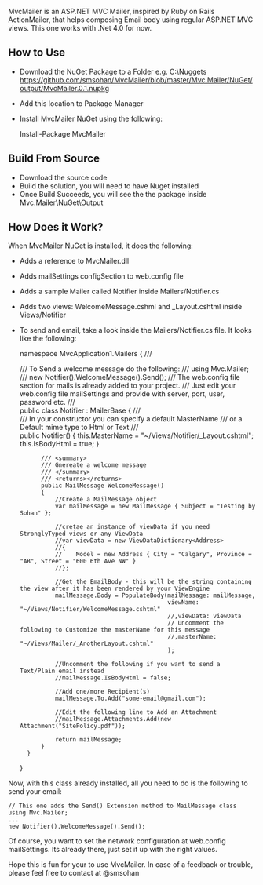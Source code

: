 MvcMailer is an ASP.NET MVC Mailer, inspired by Ruby on Rails ActionMailer, that helps composing Email
body using regular ASP.NET MVC views. This one works with .Net 4.0 for now.


How to Use
----------------
* Download the NuGet Package to a Folder e.g. C:\\Nuggets 
	https://github.com/smsohan/MvcMailer/blob/master/Mvc.Mailer/NuGet/output/MvcMailer.0.1.nupkg
* Add this location to Package Manager
* Install MvcMailer NuGet using the following:

	Install-Package MvcMailer
	

Build From Source
-------------------	
* Download the source code
* Build the solution, you will need to have Nuget installed
* Once Build Succeeds, you will see the the package inside Mvc.Mailer\NuGet\Output 


How Does it Work?
-------------------
When MvcMailer NuGet is installed, it does the following:

* Adds a reference to MvcMailer.dll
* Adds mailSettings configSection to web.config file
* Adds a sample Mailer called Notifier inside Mailers/Notifier.cs
* Adds two views: WelcomeMessage.cshml and _Layout.cshtml inside Views/Notifier
* To send and email, take a look inside the Mailers/Notifier.cs file. It looks like the following:


	namespace MvcApplication1.Mailers
	{
		/// <summary>
		/// To Send a welcome message do the following:
		/// using Mvc.Mailer;
		/// new Notifier().WelcomeMessage().Send();
		/// The web.config file section for mails is already added to your project.
		/// Just edit your web.config file mailSettings and provide with server, port, user, password etc.
		/// </summary>
		public class Notifier : MailerBase
		{
			/// <summary>
			/// In your constructor you can specify a default MasterName
			/// or a Default mime type to Html or Text
			/// </summary>
			public Notifier()
			{
				this.MasterName = "~/Views/Notifier/_Layout.cshtml";
				this.IsBodyHtml = true;
			}

			/// <summary>
			/// Gnereate a welcome message
			/// </summary>
			/// <returns></returns>
			public MailMessage WelcomeMessage()
			{
				//Create a MailMessage object
				var mailMessage = new MailMessage { Subject = "Testing by Sohan" };

				//cretae an instance of viewData if you need StronglyTyped views or any ViewData
				//var viewData = new ViewDataDictionary<Address>
				//{
				//    Model = new Address { City = "Calgary", Province = "AB", Street = "600 6th Ave NW" }
				//};
				
				//Get the EmailBody - this will be the string containing the view after it has been rendered by your ViewEngine
				mailMessage.Body = PopulateBody(mailMessage: mailMessage, 
												viewName: "~/Views/Notifier/WelcomeMessage.cshtml" 
												//,viewData: viewData
												// Uncomment the following to Customize the masterName for this message
												//,masterName: "~/Views/Mailer/_AnotherLayout.cshtml"
												);
				
				//Uncomment the following if you want to send a Text/Plain email instead
				//mailMessage.IsBodyHtml = false;

				//Add one/more Recipient(s)
				mailMessage.To.Add("some-email@gmail.com");

				//Edit the following line to Add an Attachment
				//mailMessage.Attachments.Add(new Attachment("SitePolicy.pdf"));
				
				return mailMessage;
			}
		}
	}
	
	
Now, with this class already installed, all you need to do is the following to send your email:

	// This one adds the Send() Extension method to MailMessage class
	using Mvc.Mailer;
	...
	new Notifier().WelcomeMessage().Send();
	
Of course, you want to set the network configuration at web.config mailSettings. Its already there, just set
it up with the right values.

Hope this is fun for your to use MvcMailer. In case of a feedback or trouble, please feel free to contact at @smsohan